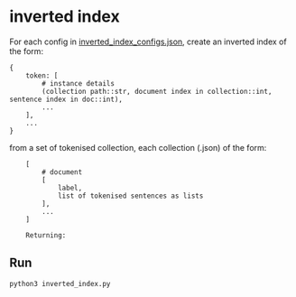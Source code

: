 # inverted index

For each config in [inverted_index_configs.json](inverted_index_configs.json), create an inverted index of the form:
```
{
    token: [
        # instance details
        (collection path::str, document index in collection::int, sentence index in doc::int),
        ...
    ],
    ...
}
```

from a set of tokenised collection, each collection (.json) of the form:

```
    [
        # document 
        [
            label,
            list of tokenised sentences as lists
        ],
        ...
    ]

    Returning:
```

## Run
```
python3 inverted_index.py
```
